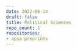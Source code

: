 ```yaml
---
date: 2022-06-14
draft: false
title: Political Sciences
repo_count: 1
repositories:
- apsa-preprints
---
```



